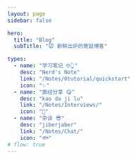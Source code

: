 ```yaml
---
layout: page
sidebar: false

hero:
  title: "Blog"
  subTitle: "🐭 新鲜出炉的寄鼠博客"

types:
  - name: "学习笔记 🤓👆"
    desc: "Nerd's Note"
    link: "/Notes/0tutorial/quickstart"
    icon: "✨"
  - name: "面经分享 😋"
    desc: "kao da ji lu"
    link: "/Notes/Interviews/"
    icon: "🏃"
  - name: "杂谈 😎"
    desc: "jiberjaber"
    link: "/Notes/Chat/"
    icon: "🐟"
# flow: true
---
```


<script setup>
import BlogArchive from '../../.vitepress/views/BlogArchive.vue'
</script>

<BlogArchive/>
